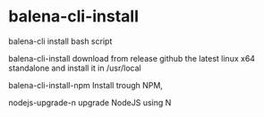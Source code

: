 # balena-cli-install
balena-cli install bash script

balena-cli-install
download from release github the latest linux x64 standalone and install it in /usr/local

balena-cli-install-npm
Install trough NPM, 

nodejs-upgrade-n
upgrade NodeJS using N


